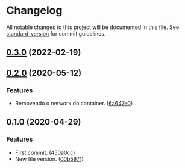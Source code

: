 # Changelog

All notable changes to this project will be documented in this file. See [standard-version](https://github.com/conventional-changelog/standard-version) for commit guidelines.

## [0.3.0](https://github.com/danielso2007/postgres_with_pgadmin4_using_docker/compare/v0.2.0...v0.3.0) (2022-02-19)

## [0.2.0](https://github.com/danielso2007/postgres_with_pgadmin4_using_docker/compare/v0.1.0...v0.2.0) (2020-05-12)


### Features

* Removendo o network do container. ([6a647e0](https://github.com/danielso2007/postgres_with_pgadmin4_using_docker/commit/6a647e074f782a2148e7b57af9a456a3baa89e05))

## 0.1.0 (2020-04-29)


### Features

* First commit. ([450a0cc](https://github.com/danielso2007/postgres_with_pgadmin4_using_docker/commit/450a0ccbe4e99d8956b7f69a3892fb51c2c4f608))
* New file version. ([00b5971](https://github.com/danielso2007/postgres_with_pgadmin4_using_docker/commit/00b597155a656d8c5de640daf4721748254a984e))
